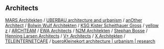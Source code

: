 ## Architects

[MARS Architekten](http://www.mars-berlin.com) / 
[UBERBAU architecture and urbanism](http://www.uberbau.eu) / 
[anOther Architect](http://www.anotherarchitect.com/) / 
[Bolwin Wulf Architekten](http://www.bolwinwulf.de/) / 
[KSG Kister Scheithauer Gross](http://www.ksg-architekten.de/) / 
[yellow z](http://www.yellowz.net/) / 
[ARCHTEAM](http://www.archteam.de/) / 
[EWA Architects](http://www.ewa.co.uk/) / 
[N2M Architekten](http://www.n2m-architekten.de/) / 
[Stephan Bosse](http://www.ibosse.de) / 
[Henning Larsen Architects](http://www.henninglarsen.com/) / 
[V+ Architects](http://www.vplus.org/) / 
[X Architekten](http://www.xarchitekten.at/) / 
[TELEINTERNETCAFE](http://www.teleinternetcafe.de/) / 
[bueroKleinekort architecture | urbanism | research](http://www.buerokleinekort.de/)
